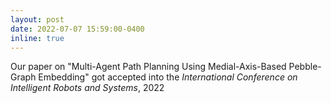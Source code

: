 ```yaml
---
layout: post
date: 2022-07-07 15:59:00-0400
inline: true
---
```


Our paper on "Multi-Agent Path Planning Using Medial-Axis-Based Pebble-Graph Embedding" got accepted into the _International Conference on Intelligent Robots and Systems_, 2022
